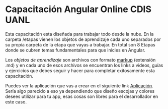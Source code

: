 # Capacitación Angular Online CDIS UANL

Esta capacitación esta diseñada para trabajar todo desde la nube. En la carpeta /etapas vienen los objetos de aprendizaje 
cada uno separados por su propia carpeta de la etapa que vayas a trabajar. En  total son 8 Etapas donde se cubren temas fundamentales para que inicies en Angular.

Los *objetos de aprendizaje* son archivos con formato [markup](https://help.github.com/es/github/writing-on-github/basic-writing-and-formatting-syntax) (extensión .md) y en cada uno de esos archivos se encuentran los links a videos, guías y ejercicios que debes seguir y hacer para completar exitosamente esta capacitación.

Puedes ver la aplicación que vas a crear en el siguiente link [Aplicación](https://turtugilla.github.io/front-end/). Sería algo parecido a eso ya dependiendo que diseño escojas y colores desees utilizar para tu app, esas cosas son libres para el desarrollador en este caso.
